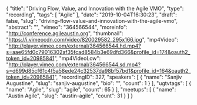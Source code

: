 {
  "title": "Driving Flow, Value, and Innovation with the Agile VMO",
  "type": "recording",
  "tags": [
    "Agile"
  ],
  "date": "2019-10-04T16:30:23",
  "draft": false,
  "slug": "driving-flow-value-and-innovation-with-the-agile-vmo",
  "abstract": "",
  "vimeo": "364566544",
  "moreinfo": "http://conference.agileaustin.org",
  "thumbnail": "https://i.vimeocdn.com/video/820029582_295x166.jpg",
  "mp4Video": "http://player.vimeo.com/external/364566544.hd.mp4?s=aae65fd0c79016302af35fcad8584b3e69dfd366&profile_id=174&oauth2_token_id=20985841",
  "mp4VideoLow": "http://player.vimeo.com/external/364566544.sd.mp4?s=d699d85cf61c4f5a58ede24c32537da98bf57bd1&profile_id=164&oauth2_token_id=20985841",
  "recordingID": 327,
  "speakers": [
    {
      "name": "Sanjiv Augustine",
      "slug": "sanjiv-augustine",
      "bio": "",
      "count": 1
    }
  ],
  "ugtvtags": [
    {
      "name": "Agile",
      "slug": "agile",
      "count": 65
    }
  ],
  "meetups": [
    {
      "name": "Austin Agile",
      "slug": "austin-agile",
      "count": 31
    }
  ]
}